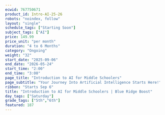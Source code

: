 ```yaml
---
ecwid: 767750671
product_id: Intro-AI-25-26
robots: "noindex, follow"
layout: "single"
schedule_tags: ["Starting Soon"]
subject_tags: ["AI"]
price: 149.99
price_unit: "per month"
duration: "4 to 6 Months"
category: "Ongoing"
weight: "32"
start_date: "2025-09-06"
end_date: "2026-05-24"
start_time: "2:00"
end_time: "3:00"
page_title: "Introduction to AI for Middle Schoolers"
page_subtitle: "Your Journey Into Artificial Intelligence Starts Here!"
ribbon: "Starts Sep 6"
title: "Introduction to AI for Middle Schoolers | Blue Ridge Boost"
day_tags: ["Saturday"]
grade_tags: ["5th","6th"]
featured: 187
---
```

